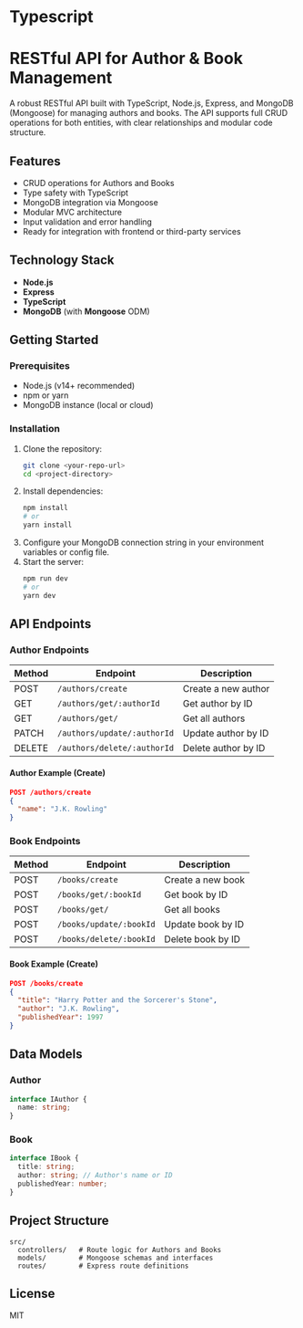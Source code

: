 # Typescript

# RESTful API for Author & Book Management

A robust RESTful API built with TypeScript, Node.js, Express, and MongoDB (Mongoose) for managing authors and books. The API supports full CRUD operations for both entities, with clear relationships and modular code structure.

## Features
- CRUD operations for Authors and Books
- Type safety with TypeScript
- MongoDB integration via Mongoose
- Modular MVC architecture
- Input validation and error handling
- Ready for integration with frontend or third-party services

## Technology Stack
- **Node.js**
- **Express**
- **TypeScript**
- **MongoDB** (with **Mongoose** ODM)

## Getting Started

### Prerequisites
- Node.js (v14+ recommended)
- npm or yarn
- MongoDB instance (local or cloud)

### Installation
1. Clone the repository:
   ```bash
   git clone <your-repo-url>
   cd <project-directory>
   ```
2. Install dependencies:
   ```bash
   npm install
   # or
   yarn install
   ```
3. Configure your MongoDB connection string in your environment variables or config file.
4. Start the server:
   ```bash
   npm run dev
   # or
   yarn dev
   ```

## API Endpoints

### Author Endpoints
| Method | Endpoint                  | Description                |
|--------|---------------------------|----------------------------|
| POST   | `/authors/create`         | Create a new author        |
| GET    | `/authors/get/:authorId`  | Get author by ID           |
| GET    | `/authors/get/`           | Get all authors            |
| PATCH  | `/authors/update/:authorId`| Update author by ID        |
| DELETE | `/authors/delete/:authorId`| Delete author by ID        |

#### Author Example (Create)
```json
POST /authors/create
{
  "name": "J.K. Rowling"
}
```

### Book Endpoints
| Method | Endpoint                  | Description                |
|--------|---------------------------|----------------------------|
| POST   | `/books/create`           | Create a new book          |
| POST   | `/books/get/:bookId`      | Get book by ID             |
| POST   | `/books/get/`             | Get all books              |
| POST   | `/books/update/:bookId`   | Update book by ID          |
| POST   | `/books/delete/:bookId`   | Delete book by ID          |

#### Book Example (Create)
```json
POST /books/create
{
  "title": "Harry Potter and the Sorcerer's Stone",
  "author": "J.K. Rowling",
  "publishedYear": 1997
}
```

## Data Models

### Author
```ts
interface IAuthor {
  name: string;
}
```

### Book
```ts
interface IBook {
  title: string;
  author: string; // Author's name or ID
  publishedYear: number;
}
```

## Project Structure
```
src/
  controllers/   # Route logic for Authors and Books
  models/        # Mongoose schemas and interfaces
  routes/        # Express route definitions
```

## License
MIT
